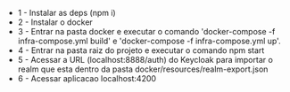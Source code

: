 * 1 - Instalar as deps (npm i)
* 2 - Instalar o docker
* 3 - Entrar na pasta docker e executar o comando 'docker-compose -f infra-compose.yml build' e 'docker-compose -f infra-compose.yml up'. 
* 4 - Entrar na pasta raiz do projeto e executar o comando npm start 
* 5 - Acessar a URL (localhost:8888/auth) do Keycloak para importar o realm que esta dentro da pasta docker/resources/realm-export.json 
* 6 - Acessar aplicacao localhost:4200
